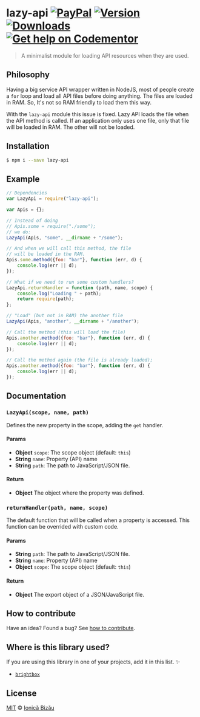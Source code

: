 # lazy-api [![PayPal](https://img.shields.io/badge/%24-paypal-f39c12.svg)][paypal-donations] [![Version](https://img.shields.io/npm/v/lazy-api.svg)](https://www.npmjs.com/package/lazy-api) [![Downloads](https://img.shields.io/npm/dt/lazy-api.svg)](https://www.npmjs.com/package/lazy-api) [![Get help on Codementor](https://cdn.codementor.io/badges/get_help_github.svg)](https://www.codementor.io/johnnyb?utm_source=github&utm_medium=button&utm_term=johnnyb&utm_campaign=github)

> A minimalist module for loading API resources when they are used.

## Philosophy

Having a big service API wrapper written in NodeJS, most of people create a `for` loop and load all API files before doing anything. The files are loaded in RAM. So, It's not so RAM friendly to load them this way.

With the `lazy-api` module this issue is fixed. Lazy API loads the file when the API method is called. If an application only uses one file, only that file will be loaded in RAM. The other will not be loaded.

## Installation

```sh
$ npm i --save lazy-api
```

## Example

```js
// Dependencies
var LazyApi = require("lazy-api");

var Apis = {};

// Instead of doing
// Apis.some = require("./some");
// we do:
LazyApi(Apis, "some", __dirname + "/some");

// And when we will call this method, the file
// will be loaded in the RAM.
Apis.some.method({foo: "bar"}, function (err, d) {
    console.log(err || d);
});

// What if we need to run some custom handlers?
LazyApi.returnHandler = function (path, name, scope) {
    console.log("Loading " + path);
    return require(path);
};

// "Load" (but not in RAM) the another file
LazyApi(Apis, "another", __dirname + "/another");

// Call the method (this will load the file)
Apis.another.method({foo: "bar"}, function (err, d) {
    console.log(err || d);
});

// Call the method again (the file is already loaded);
Apis.another.method({foo: "bar"}, function (err, d) {
    console.log(err || d);
});
```

## Documentation

### `LazyApi(scope, name, path)`
Defines the new property in the scope, adding the `get` handler.

#### Params
- **Object** `scope`: The scope object (default: `this`)
- **String** `name`: Property (API) name
- **String** `path`: The path to JavaScript/JSON file.

#### Return
- **Object** The object where the property was defined.

### `returnHandler(path, name, scope)`
The default function that will be called when a property is accessed.
This function can be overrided with custom code.

#### Params
- **String** `path`: The path to JavaScript/JSON file.
- **String** `name`: Property (API) name
- **Object** `scope`: The scope object (default: `this`)

#### Return
- **Object** The export object of a JSON/JavaScript file.

## How to contribute
Have an idea? Found a bug? See [how to contribute][contributing].

## Where is this library used?
If you are using this library in one of your projects, add it in this list. :sparkles:

 - [`brightbox`](https://github.com/IonicaBizau/node-brightbox)

## License

[MIT][license] © [Ionică Bizău][website]

[paypal-donations]: https://www.paypal.com/cgi-bin/webscr?cmd=_s-xclick&hosted_button_id=RVXDDLKKLQRJW
[donate-now]: http://i.imgur.com/6cMbHOC.png

[license]: http://showalicense.com/?fullname=Ionic%C4%83%20Biz%C4%83u%20%3Cbizauionica%40gmail.com%3E%20(http%3A%2F%2Fionicabizau.net)&year=2014#license-mit
[website]: http://ionicabizau.net
[contributing]: /CONTRIBUTING.md
[docs]: /DOCUMENTATION.md
